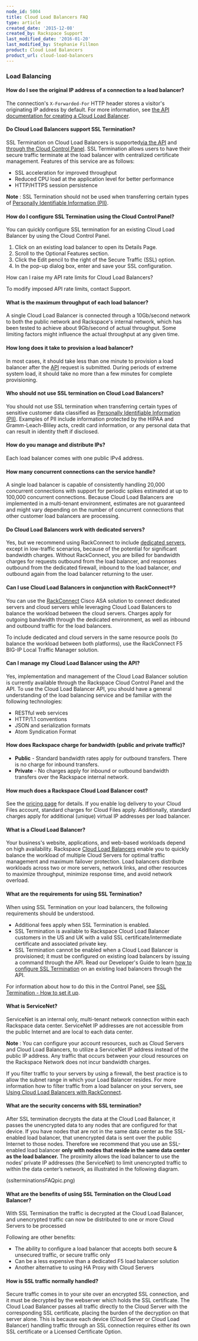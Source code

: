```yaml
---
node_id: 5004
title: Cloud Load Balancers FAQ
type: article
created_date: '2015-12-08'
created_by: Rackspace Support
last_modified_date: '2016-01-20'
last_modified_by: Stephanie Fillmon
product: Cloud Load Balancers
product_url: cloud-load-balancers
---
```


### Load Balancing

#### How do I see the original IP address of a connection to a load balancer?

The connection's `X-Forwarded-For` HTTP header stores a visitor's
originating IP address by default. For more information, see [the API
documentation for creating a Cloud Load
Balancer](https://developer.rackspace.com/docs/cloud-load-balancers/v1/developer-guide/#creating-a-load-balancer).

#### Do Cloud Load Balancers support SSL Termination?

SSL Termination on Cloud Load Balancers is supported[via the
API](https://developer.rackspace.com/docs/cloud-load-balancers/v1/developer-guide/#document-api-operations/ssl-termination)
and [through the Cloud Control
Panel](/how-to/cloud-load-balancers-faq).
SSL Termination allows users to have their secure traffic terminate at
the load balancer with centralized certificate management. Features of
this service are as follows:

-   SSL acceleration for improved throughput
-   Reduced CPU load at the application level for better performance
-   HTTP/HTTPS session persistence

**Note** : SSL Termination should not be used when transferring certain
types of [Personally Identifiable Information
(PII)](/how-to/definition-of-personally-identifiable-information-pii).

#### How do I configure SSL Termination using the Cloud Control Panel?

You can quickly configure SSL termination for an existing Cloud Load
Balancer by using the Cloud Control Panel.

1.  Click on an existing load balancer to open its Details Page.
2.  Scroll to the Optional Features section.
3.  Click the Edit pencil to the right of the Secure Traffic (SSL)
    option.
4.  In the pop-up dialog box, enter and save your SSL configuration.

How can I raise my API rate limits for Cloud Load Balancers?

To modify imposed API rate limits, contact Support.

#### What is the maximum throughput of each load balancer?

A single Cloud Load Balancer is connected through a 10Gb/second network
to both the public network and Rackspace's internal network, which has
been tested to achieve about 9Gb/second of actual throughput. Some
limiting factors might influence the actual throughput at any given
time.

#### How long does it take to provision a load balancer?

In most cases, it should take less than one minute to provision a load
balancer after the
[API](http://www.rackspace.com/cloud/cloud_hosting_products/loadbalancers/api/)
request is submitted. During periods of extreme system load, it should
take no more than a few minutes for complete provisioning.

#### Who should not use SSL termination on Cloud Load Balancers?

You should not use SSL termination when transferring certain types of
sensitive customer data classified as [Personally Identifiable
Information
(PII)](/how-to/definition-of-personally-identifiable-information-pii).
Examples of PII include information protected by the HIPAA and
Gramm-Leach-Bliley acts, credit card information, or any personal data
that can result in identity theft if disclosed.

#### How do you manage and distribute IPs?

Each load balancer comes with one public IPv4 address.

#### How many concurrent connections can the service handle?

A single load balancer is capable of consistently handling 20,000
concurrent connections with support for periodic spikes estimated at up
to 100,000 concurrent connections. Because Cloud Load Balancers are
implemented in a multi-tenant environment, estimates are not guaranteed
and might vary depending on the number of concurrent connections that
other customer load balancers are processing.

#### Do Cloud Load Balancers work with dedicated servers?

Yes, but we recommend using RackConnect to include [dedicated
servers](http://www.rackspace.com/managed-hosting/dedicated-servers/),
except in low-traffic scenarios, because of the potential for
significant bandwidth charges. Without RackConnect, you are billed for
bandwidth charges for requests outbound from the load balancer, and
responses outbound from the dedicated firewall, inbound to the load
balancer, *and* outbound again from the load balancer returning to the
user.

#### Can I use Cloud Load Balancers in conjunction with RackConnect&reg;?

You can use the
[RackConnect](http://www.rackspace.com/cloud/hybrid/rackconnect/) Cisco
ASA solution to connect dedicated servers and cloud servers while
leveraging Cloud Load Balancers to balance the workload between the
cloud servers. Charges apply for outgoing bandwidth through the
dedicated environment, as well as inbound and outbound traffic for the
load balancers.

To include dedicated and cloud servers in the same resource pools (to
balance the workload between both platforms), use the RackConnect F5
BIG-IP Local Traffic Manager solution.

#### Can I manage my Cloud Load Balancer using the API?

Yes, implementation and management of the Cloud Load Balancer solution
is currently available through the Rackspace Cloud Control Panel and the
API. To use the Cloud Load Balancer API, you should have a general
understanding of the load balancing service and be familiar with the
following technologies:

-   RESTful web services
-   HTTP/1.1 conventions
-   JSON and serialization formats
-   Atom Syndication Format

#### How does Rackspace charge for bandwidth (public and private traffic)?

-   **Public** - Standard bandwidth rates apply for outbound transfers.
    There is no charge for inbound transfers.
-   **Private** - No charges apply for inbound or outbound bandwidth
    transfers over the Rackspace internal network.

#### How much does a Rackspace Cloud Load Balancer cost?

See the [pricing
page](http://www.rackspace.com/cloud/load-balancing/pricing/) for
details. If you enable log delivery to your Cloud Files account,
standard charges for Cloud Files apply. Additionally, standard charges
apply for additional (unique) virtual IP addresses per load balancer.

#### What is a Cloud Load Balancer?

Your business's website, applications, and web-based workloads depend on
high availability. Rackspace [Cloud Load
Balancers](http://www.rackspace.com/cloud/load-balancing/) enable you to
quickly balance the workload of multiple Cloud Servers for optimal
traffic management and maximum failover protection. Load balancers
distribute workloads across two or more servers, network links, and
other resources to maximize throughput, minimize response time, and
avoid network overload.

#### What are the requirements for using SSL Termination?

When using SSL Termination on your load balancers, the following
requirements should be understood.

-   Additional fees apply when SSL Termination is enabled.
-   SSL Termination is available to Rackspace Cloud Load Balancer
    customers in the US and UK with a valid SSL certificate/intermediate
    certificate and associated private key.
-   SSL Termination cannot be enabled when a Cloud Load Balancer is
    provisioned; it must be configured on existing load balancers by
    issuing a command through the API. Read our Developer's Guide to
    learn [how to configure SSL
    Termination](https://developer.rackspace.com/docs/cloud-load-balancers/v1/developer-guide/#document-api-operations/ssl-termination)
    on an existing load balancers through the API.

For information about how to do this in the Control Panel, see [SSL
Termination - How to set it
up](https://community.rackspace.com/products/f/25/t/3302).

#### What is ServiceNet?

ServiceNet is an internal only, multi-tenant network connection within
each Rackspace data center. ServiceNet IP addresses are not accessible
from the public Internet and are local to each data center.

**Note** : You can configure your account resources, such as Cloud
Servers and Cloud Load Balancers, to utilize a ServiceNet IP address
instead of the public IP address. Any traffic that occurs between your
cloud resources on the Rackspace Network does not incur bandwidth
charges.

If you filter traffic to your servers by using a firewall, the best
practice is to allow the subnet range in which your Load Balancer
resides. For more information how to filter traffic from a load balancer
on your servers, see [Using Cloud Load Balancers with
RackConnect](/how-to/using-cloud-load-balancers-with-rackconnect).

#### What are the security concerns with SSL termination?

After SSL termination decrypts the data at the Cloud Load Balancer, it
passes the unencrypted data to any nodes that are configured for that
device. If you have nodes that are not in the same data center as the
SSL-enabled load balancer, that unencrypted data is sent over the public
Internet to those nodes. Therefore we recommend that you use an
SSL-enabled load balancer **only with nodes that reside in the same data
center as the load balancer.** The proximity allows the load balancer to
use the nodes&rsquo; private IP addresses (the ServiceNet) to limit
unencrypted traffic to within the data center&rsquo;s network, as illustrated
in the following diagram.

(sslterminationsFAQpic.png)

#### What are the benefits of using SSL Termination on the Cloud Load Balancer?

With SSL Termination the traffic is decrypted at the Cloud Load
Balancer, and unencrypted traffic can now be distributed to one or more
Cloud Servers to be processed

Following are other benefits:

-   The ability to configure a load balancer that accepts both secure &
    unsecured traffic, or secure traffic only
-   Can be a less expensive than a dedicated F5 load balancer solution
-   Another alternative to using HA Proxy with Cloud Servers

#### How is SSL traffic normally handled?

Secure traffic comes in to your site over an encrypted SSL connection,
and it must be decrypted by the webserver which holds the SSL
certificate. The Cloud Load Balancer passes all traffic directly to the
Cloud Server with the corresponding SSL certificate, placing the burden
of the decryption on that server alone. This is because each device
(Cloud Server or Cloud Load Balancer) handling traffic through an SSL
connection requires either its own SSL certificate or a Licensed
Certificate Option.

